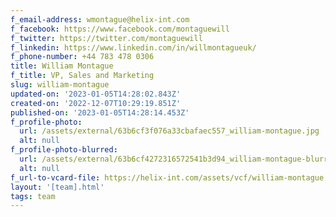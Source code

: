```yaml
---
f_email-address: wmontague@helix-int.com
f_facebook: https://www.facebook.com/montaguewill
f_twitter: https://twitter.com/montaguewill
f_linkedin: https://www.linkedin.com/in/willmontagueuk/
f_phone-number: +44 783 478 0306
title: William Montague
f_title: VP, Sales and Marketing
slug: william-montague
updated-on: '2023-01-05T14:28:02.843Z'
created-on: '2022-12-07T10:29:19.851Z'
published-on: '2023-01-05T14:28:14.453Z'
f_profile-photo:
  url: /assets/external/63b6cf3f076a33cbafaec557_william-montague.jpg
  alt: null
f_profile-photo-blurred:
  url: /assets/external/63b6cf4272316572541b3d94_william-montague-blurred.jpg
  alt: null
f_url-to-vcard-file: https://helix-int.com/assets/vcf/william-montague.vcf
layout: '[team].html'
tags: team
---
```



